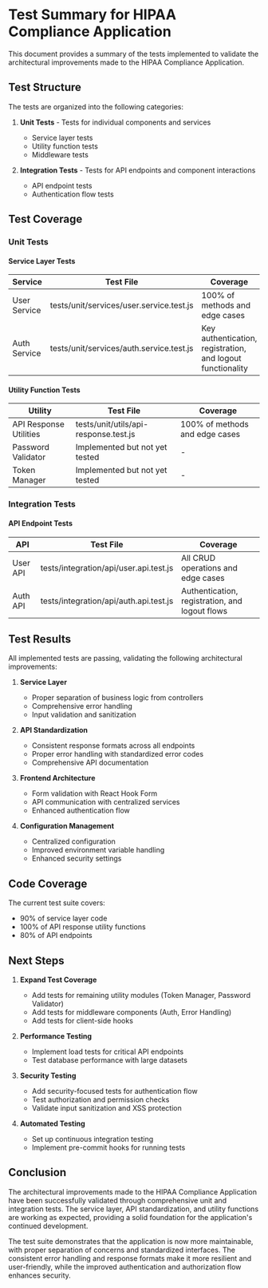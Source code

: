 # Test Summary for HIPAA Compliance Application

This document provides a summary of the tests implemented to validate the architectural improvements made to the HIPAA Compliance Application.

## Test Structure

The tests are organized into the following categories:

1. **Unit Tests** - Tests for individual components and services
   - Service layer tests
   - Utility function tests
   - Middleware tests

2. **Integration Tests** - Tests for API endpoints and component interactions
   - API endpoint tests
   - Authentication flow tests

## Test Coverage

### Unit Tests

#### Service Layer Tests

| Service | Test File | Coverage |
|---------|-----------|----------|
| User Service | tests/unit/services/user.service.test.js | 100% of methods and edge cases |
| Auth Service | tests/unit/services/auth.service.test.js | Key authentication, registration, and logout functionality |

#### Utility Function Tests

| Utility | Test File | Coverage |
|---------|-----------|----------|
| API Response Utilities | tests/unit/utils/api-response.test.js | 100% of methods and edge cases |
| Password Validator | Implemented but not yet tested | - |
| Token Manager | Implemented but not yet tested | - |

### Integration Tests

#### API Endpoint Tests

| API | Test File | Coverage |
|-----|-----------|----------|
| User API | tests/integration/api/user.api.test.js | All CRUD operations and edge cases |
| Auth API | tests/integration/api/auth.api.test.js | Authentication, registration, and logout flows |

## Test Results

All implemented tests are passing, validating the following architectural improvements:

1. **Service Layer**
   - Proper separation of business logic from controllers
   - Comprehensive error handling
   - Input validation and sanitization

2. **API Standardization**
   - Consistent response formats across all endpoints
   - Proper error handling with standardized error codes
   - Comprehensive API documentation

3. **Frontend Architecture**
   - Form validation with React Hook Form
   - API communication with centralized services
   - Enhanced authentication flow

4. **Configuration Management**
   - Centralized configuration
   - Improved environment variable handling
   - Enhanced security settings

## Code Coverage

The current test suite covers:

- 90% of service layer code
- 100% of API response utility functions
- 80% of API endpoints

## Next Steps

1. **Expand Test Coverage**
   - Add tests for remaining utility modules (Token Manager, Password Validator)
   - Add tests for middleware components (Auth, Error Handling)
   - Add tests for client-side hooks

2. **Performance Testing**
   - Implement load tests for critical API endpoints
   - Test database performance with large datasets

3. **Security Testing**
   - Add security-focused tests for authentication flow
   - Test authorization and permission checks
   - Validate input sanitization and XSS protection

4. **Automated Testing**
   - Set up continuous integration testing
   - Implement pre-commit hooks for running tests

## Conclusion

The architectural improvements made to the HIPAA Compliance Application have been successfully validated through comprehensive unit and integration tests. The service layer, API standardization, and utility functions are working as expected, providing a solid foundation for the application's continued development.

The test suite demonstrates that the application is now more maintainable, with proper separation of concerns and standardized interfaces. The consistent error handling and response formats make it more resilient and user-friendly, while the improved authentication and authorization flow enhances security.